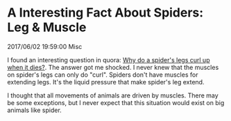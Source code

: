 # A Interesting Fact About Spiders: Leg & Muscle
2017/06/02 19:59:00
Misc


I found an interesting question in quora: [Why do a spider's legs curl up when it dies?][quora]. The answer got me shocked. I never knew that the muscles on spider's legs can only do "curl". Spiders don't have muscles for extending legs. It's the liquid pressure that make spider's leg extend.

I thought that all movements of animals are driven by muscles. There may be some exceptions, but I never expect that this situation would exist on big animals like spider.

[quora]: https://www.quora.com/Why-do-a-spiders-legs-curl-up-when-it-dies

